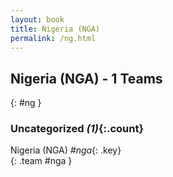```yaml
---
layout: book
title: Nigeria (NGA)
permalink: /ng.html
---
```


## Nigeria (NGA) - 1 Teams
{: #ng }









### Uncategorized _(1)_{:.count}

Nigeria  (NGA)  _#nga_{: .key} <br>
{: .team #nga }


 
